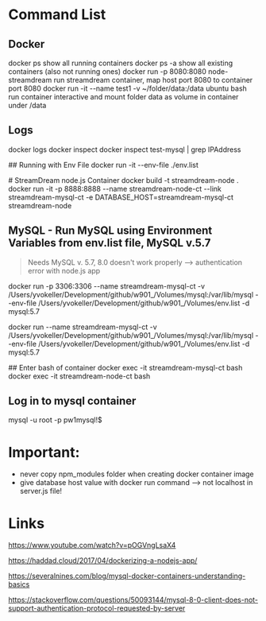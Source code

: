 # Command List

## Docker

docker ps                                                               show all running containers
docker ps -a                                                            show all existing containers (also not running ones)
docker run -p 8080:8080 node-streamdream                                run streamdream container, map host port 8080 to container port 8080
docker run -it --name test1 -v ~/folder/data:/data ubuntu bash          run container interactive and mount folder data as volume in container under /data

## Logs

docker logs <container-id>
docker inspect <container-id>
docker inspect test-mysql | grep IPAddress

## Running with Env File
docker run -it --env-file ./env.list

# StreamDream node.js Container
docker build -t streamdream-node .
docker run -it -p 8888:8888 --name streamdream-node-ct --link streamdream-mysql-ct -e DATABASE_HOST=streamdream-mysql-ct streamdream-node

## MySQL - Run MySQL using Environment Variables from env.list file, MySQL v.5.7
> Needs MySQL v. 5.7, 8.0 doesn't work properly --> authentication error with node.js app

docker run -p 3306:3306 --name streamdream-mysql-ct -v /Users/yvokeller/Development/github/w901_/Volumes/mysql:/var/lib/mysql --env-file /Users/yvokeller/Development/github/w901_/Volumes/env.list -d mysql:5.7

docker run --name streamdream-mysql-ct -v /Users/yvokeller/Development/github/w901_/Volumes/mysql:/var/lib/mysql --env-file /Users/yvokeller/Development/github/w901_/Volumes/env.list -d mysql:5.7

## Enter bash of container
docker exec -it streamdream-mysql-ct bash
docker exec -it streamdream-node-ct bash

## Log in to mysql container
mysql -u root -p
pw1mysql!$

# Important:
- never copy npm_modules folder when creating docker container image
- give database host value with docker run command --> not localhost in server.js file!

# Links
https://www.youtube.com/watch?v=pOGVngLsaX4

https://haddad.cloud/2017/04/dockerizing-a-nodejs-app/

https://severalnines.com/blog/mysql-docker-containers-understanding-basics

https://stackoverflow.com/questions/50093144/mysql-8-0-client-does-not-support-authentication-protocol-requested-by-server
